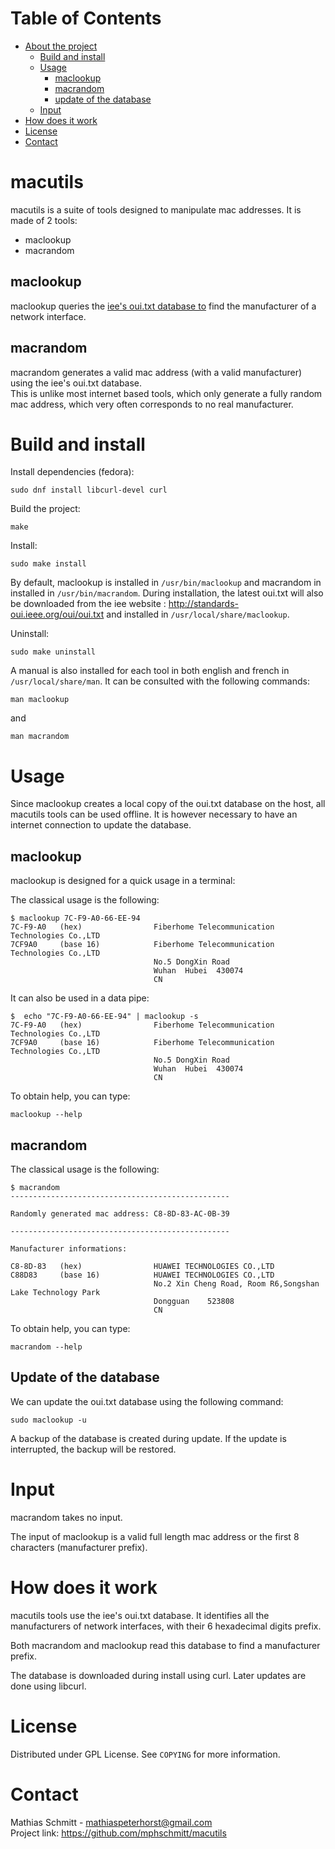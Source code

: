 # Table of Contents

- [About the project](#macutils)
	- [Build and install](#build-and-install)
	- [Usage](#usage)
        - [maclookup](#maclookup)
        - [macrandom](#macrandom)
        - [update of the database](#update-of-the-database)
	- [Input](#input)
- [How does it work](#how-does-it-work)
- [License](#license)
- [Contact](#contact)

# macutils

macutils is a suite of tools designed to manipulate mac addresses.
It is made of 2 tools:
- maclookup
- macrandom

## maclookup

maclookup queries the [iee's oui.txt database to](http://standards-oui.ieee.org/oui/oui.txt) find the manufacturer of a network interface.

## macrandom

macrandom generates a valid mac address (with a valid manufacturer) using the iee's oui.txt database.    
This is unlike most internet based tools, which only generate a fully random mac address, which very often corresponds to no real manufacturer.

# Build and install

Install dependencies (fedora):
```
sudo dnf install libcurl-devel curl
```

Build the project:
```
make
```

Install:
```
sudo make install
```

By default, maclookup is installed in `/usr/bin/maclookup`  and macrandom in installed in `/usr/bin/macrandom`.
During installation, the latest oui.txt will also be downloaded from the iee website : http://standards-oui.ieee.org/oui/oui.txt and installed in `/usr/local/share/maclookup`.

Uninstall:
```
sudo make uninstall
```

A manual is also installed for each tool in both english and french in `/usr/local/share/man`. It can be consulted with the following commands:
```
man maclookup
```
and
```
man macrandom
```

# Usage

Since maclookup creates a local copy of the oui.txt database on the host, all macutils tools can be used offline.
It is however necessary to have an internet connection to update the database.

## maclookup

maclookup is designed for a quick usage in a terminal:

The classical usage is the following:
```
$ maclookup 7C-F9-A0-66-EE-94
7C-F9-A0   (hex)                Fiberhome Telecommunication Technologies Co.,LTD
7CF9A0     (base 16)            Fiberhome Telecommunication Technologies Co.,LTD
                                No.5 DongXin Road
                                Wuhan  Hubei  430074
                                CN

```

It can also be used in a data pipe:
```
$  echo "7C-F9-A0-66-EE-94" | maclookup -s
7C-F9-A0   (hex)                Fiberhome Telecommunication Technologies Co.,LTD
7CF9A0     (base 16)            Fiberhome Telecommunication Technologies Co.,LTD
                                No.5 DongXin Road
                                Wuhan  Hubei  430074
                                CN

```
To obtain help, you can type:
```
maclookup --help
```

## macrandom

The classical usage is the following:
```
$ macrandom 
-------------------------------------------------

Randomly generated mac address: C8-8D-83-AC-0B-39

-------------------------------------------------

Manufacturer informations:

C8-8D-83   (hex)                HUAWEI TECHNOLOGIES CO.,LTD
C88D83     (base 16)            HUAWEI TECHNOLOGIES CO.,LTD
                                No.2 Xin Cheng Road, Room R6,Songshan Lake Technology Park
                                Dongguan    523808
                                CN

```
To obtain help, you can type:
```
macrandom --help
```

## Update of the database

We can update the oui.txt database using the following command:
```
sudo maclookup -u
```

A backup of the database is created during update. If the update is interrupted, the backup will be restored.

# Input

macrandom takes no input.

The input of maclookup is a valid full length mac address or the first 8 characters (manufacturer prefix).

# How does it work

macutils tools use the iee's oui.txt database.
It identifies all the manufacturers of network interfaces, with their 6 hexadecimal digits prefix.

Both macrandom and maclookup read this database to find a manufacturer prefix.

The database is downloaded during install using curl.
Later updates are done using libcurl.

# License

Distributed under GPL License. See `COPYING` for more information.

# Contact

Mathias Schmitt - mathiaspeterhorst@gmail.com     
Project link: https://github.com/mphschmitt/macutils

